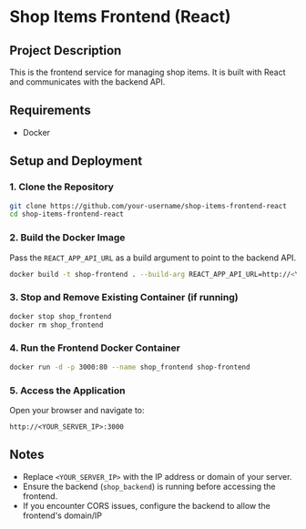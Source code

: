 # Shop Items Frontend (React)

## Project Description
This is the frontend service for managing shop items. It is built with React and communicates with the backend API.

## Requirements
- Docker

## Setup and Deployment

### 1. Clone the Repository
```bash
git clone https://github.com/your-username/shop-items-frontend-react
cd shop-items-frontend-react
```

### 2. Build the Docker Image
Pass the `REACT_APP_API_URL` as a build argument to point to the backend API.
```bash
docker build -t shop-frontend . --build-arg REACT_APP_API_URL=http://<YOUR_SERVER_IP>:8080/api/items
```

### 3. Stop and Remove Existing Container (if running)
```bash
docker stop shop_frontend
docker rm shop_frontend
```

### 4. Run the Frontend Docker Container
```bash
docker run -d -p 3000:80 --name shop_frontend shop-frontend
```

### 5. Access the Application
Open your browser and navigate to:
```
http://<YOUR_SERVER_IP>:3000
```

## Notes
- Replace `<YOUR_SERVER_IP>` with the IP address or domain of your server.
- Ensure the backend (`shop_backend`) is running before accessing the frontend.
- If you encounter CORS issues, configure the backend to allow the frontend's domain/IP
